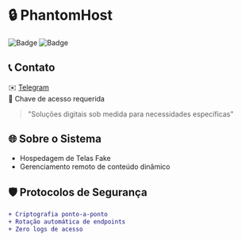 # 🔒 PhantomHost

![Badge](https://img.shields.io/badge/Status-Operacional-darkgreen)
![Badge](https://img.shields.io/badge/Discretion-Level_7-purple)

## 📞 Contato
✉️ [Telegram](https://t.me/CipherShadow08)  
🔑 Chave de acesso requerida  

> "Soluções digitais sob medida para necessidades específicas"

## 🌐 Sobre o Sistema

- Hospedagem de Telas Fake
- Gerenciamento remoto de conteúdo dinâmico  


## 🛡️ Protocolos de Segurança
```diff
+ Criptografia ponto-a-ponto
+ Rotação automática de endpoints
+ Zero logs de acesso
